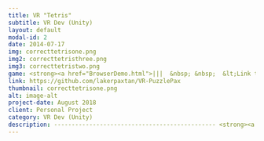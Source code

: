 ```yaml
---
title: VR "Tetris"
subtitle: VR Dev (Unity)
layout: default
modal-id: 2
date: 2014-07-17
img: correcttetrisone.png
img2: correcttetristhree.png
img3: correcttetristwo.png
game: <strong><a href="BrowserDemo.html">|||  &nbsp; &nbsp;  &lt;Link to Demo Browser Build&gt;</a> </strong>
link: https://github.com/lakerpaxtan/VR-PuzzlePax
thumbnail: correcttetrisone.png
alt: image-alt
project-date: August 2018
client: Personal Project
category: VR Dev (Unity)
description: ---------------------------------------------- <strong><a href="BrowserDemo.html">&lt;Link to Demo Browser Build&gt;</a> </strong>  ---------------------------------------------                                     My personal extrapolation of tetris into VR. I wanted to challenge myself to complete a full VR game in Unity and this is the result. You can clear blocks from either horizontal or vertical planes, and all hold, drop, and difficulty functionality is present. Performance mode is also available for slower computers at the cost of visual fidelity. Designed for Vive Pro, but works with Microsoft Mixed Reality Headsets and the Oculus Go.
---
```

